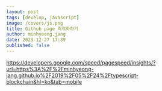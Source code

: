 ```yaml
---
layout: post
tags: [develop, javascript]
image: /covers/js.png
title: Github page 최적화하기
author: minhyeong.jang
date: 2023-12-27 17:39
published: false
---
```


https://developers.google.com/speed/pagespeed/insights/?url=https%3A%2F%2Fminhyeong-jang.github.io%2F2019%2F05%2F24%2Ftypescript-blockchain&hl=ko&tab=mobile
